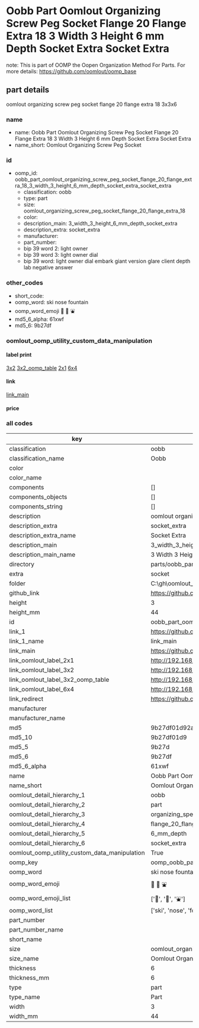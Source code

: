 # Oobb Part Oomlout Organizing Screw Peg Socket Flange 20 Flange Extra 18 3 Width 3 Height 6 mm Depth Socket Extra Socket Extra  

note: This is part of OOMP the Oopen Organization Method For Parts. For more details: https://github.com/oomlout/oomp_base

##  part details
  



oomlout organizing screw peg socket flange 20 flange extra 18 3x3x6



### name
* name: Oobb Part Oomlout Organizing Screw Peg Socket Flange 20 Flange Extra 18 3 Width 3 Height 6 mm Depth Socket Extra Socket Extra
* name_short: Oomlout Organizing Screw Peg Socket
### id
* oomp_id: oobb_part_oomlout_organizing_screw_peg_socket_flange_20_flange_extra_18_3_width_3_height_6_mm_depth_socket_extra_socket_extra
  * classification: oobb
  * type: part
  * size: oomlout_organizing_screw_peg_socket_flange_20_flange_extra_18
  * color: 
  * description_main: 3_width_3_height_6_mm_depth_socket_extra
  * description_extra: socket_extra
  * manufacturer: 
  * part_number: 
  * bip 39 word 2: light owner
  * bip 39 word 3: light owner dial
  * bip 39 word: light owner dial embark giant version glare client depth lab negative answer

### other_codes
* short_code: 
* oomp_word: ski nose fountain
* oomp_word_emoji :ski: :nose: :fountain:
* md5_6_alpha: 61xwf
* md5_6: 9b27df






### oomlout_oomp_utility_custom_data_manipulation
#### label print
[3x2](http://192.168.1.245:1112/?label=oomp%2061xwf)
[3x2_oomp_table](http://192.168.1.108:1112/?label=oomp%2061xwf)
[2x1](http://192.168.1.242:1112/?label=oomp%2061xwf)
[6x4](http://192.168.1.55:1112/?label=oomp%2061xwf)    

#### link

[link_main](https://github.com/oomlout/oomlout_oobb_version_4_generated_parts/tree/main/navigation_oomp/oobb/part/oomlout_organizing_screw_peg_socket_flange_20_flange_extra_18/3_width_3_height_6_mm_depth_socket_extra/socket_extra/part)                              

#### price







### all codes 
| key | value |  
| --- | --- |  
| classification | oobb |  
| classification_name | Oobb |  
| color |  |  
| color_name |  |  
| components | [] |  
| components_objects | [] |  
| components_string | [] |  
| description | oomlout organizing screw peg socket flange 20 flange extra 18 3x3x6 |  
| description_extra | socket_extra |  
| description_extra_name | Socket Extra |  
| description_main | 3_width_3_height_6_mm_depth_socket_extra |  
| description_main_name | 3 Width 3 Height 6 mm Depth Socket Extra |  
| directory | parts/oobb_part_oomlout_organizing_screw_peg_socket_flange_20_flange_extra_18_3_width_3_height_6_mm_depth_socket_extra_socket_extra |  
| extra | socket |  
| folder | C:\gh\oomlout_oobb_version_4_generated_parts\parts\oobb_part_oomlout_organizing_screw_peg_socket_flange_20_flange_extra_18_3_width_3_height_6_mm_depth_socket_extra_socket_extra |  
| github_link | https://github.com/oomlout/oomlout_oomp_part_src/tree/main/parts/oobb_part_oomlout_organizing_screw_peg_socket_flange_20_flange_extra_18_3_width_3_height_6_mm_depth_socket_extra_socket_extra |  
| height | 3 |  
| height_mm | 44 |  
| id | oobb_part_oomlout_organizing_screw_peg_socket_flange_20_flange_extra_18_3_width_3_height_6_mm_depth_socket_extra_socket_extra |  
| link_1 | https://github.com/oomlout/oomlout_oobb_version_4_generated_parts/tree/main/navigation_oomp/oobb/part/oomlout_organizing_screw_peg_socket_flange_20_flange_extra_18/3_width_3_height_6_mm_depth_socket_extra/socket_extra/part |  
| link_1_name | link_main |  
| link_main | https://github.com/oomlout/oomlout_oobb_version_4_generated_parts/tree/main/navigation_oomp/oobb/part/oomlout_organizing_screw_peg_socket_flange_20_flange_extra_18/3_width_3_height_6_mm_depth_socket_extra/socket_extra/part |  
| link_oomlout_label_2x1 | http://192.168.1.242:1112/?label=oomp%2061xwf |  
| link_oomlout_label_3x2 | http://192.168.1.245:1112/?label=oomp%2061xwf |  
| link_oomlout_label_3x2_oomp_table | http://192.168.1.108:1112/?label=oomp%2061xwf |  
| link_oomlout_label_6x4 | http://192.168.1.55:1112/?label=oomp%2061xwf |  
| link_redirect | https://github.com/oomlout/oomlout_oobb_version_4_generated_parts/tree/main/parts/oobb_oomlout_organizing_screw_peg_socket_flange_20_flange_extra_18_03_03_06_ex_socket |  
| manufacturer |  |  
| manufacturer_name |  |  
| md5 | 9b27df01d92acc5bcb30d4847a278c0c |  
| md5_10 | 9b27df01d9 |  
| md5_5 | 9b27d |  
| md5_6 | 9b27df |  
| md5_6_alpha | 61xwf |  
| name | Oobb Part Oomlout Organizing Screw Peg Socket Flange 20 Flange Extra 18 3 Width 3 Height 6 mm Depth Socket Extra Socket Extra |  
| name_short | Oomlout Organizing Screw Peg Socket |  
| oomlout_detail_hierarchy_1 | oobb |  
| oomlout_detail_hierarchy_2 | part |  
| oomlout_detail_hierarchy_3 | organizing_speg_socket |  
| oomlout_detail_hierarchy_4 | flange_20_flange_extra_18 |  
| oomlout_detail_hierarchy_5 | 6_mm_depth |  
| oomlout_detail_hierarchy_6 | socket_extra |  
| oomlout_oomp_utility_custom_data_manipulation | True |  
| oomp_key | oomp_oobb_part_oomlout_organizing_screw_peg_socket_flange_20_flange_extra_18_3_width_3_height_6_mm_depth_socket_extra_socket_extra |  
| oomp_word | ski nose fountain |  
| oomp_word_emoji | :ski: :nose: :fountain: |  
| oomp_word_emoji_list | [':ski:', ':nose:', ':fountain:'] |  
| oomp_word_list | ['ski', 'nose', 'fountain'] |  
| part_number |  |  
| part_number_name |  |  
| short_name |  |  
| size | oomlout_organizing_screw_peg_socket_flange_20_flange_extra_18 |  
| size_name | Oomlout Organizing Screw Peg Socket Flange 20 Flange Extra 18 |  
| thickness | 6 |  
| thickness_mm | 6 |  
| type | part |  
| type_name | Part |  
| width | 3 |  
| width_mm | 44 |  
